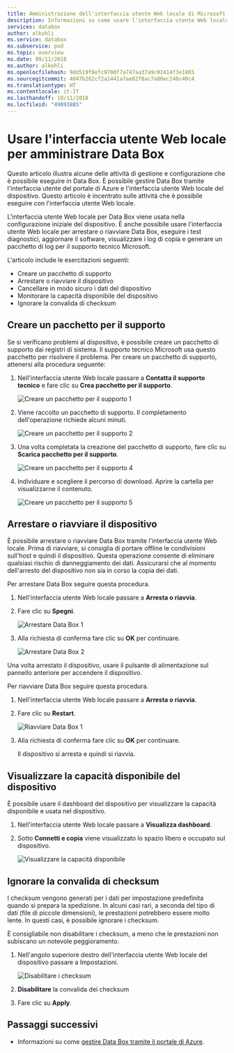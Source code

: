 ```yaml
---
title: Amministrazione dell'interfaccia utente Web locale di Microsoft Azure Data Box | Microsoft Docs
description: Informazioni su come usare l'interfaccia utente Web locale per amministrare il dispositivo Data Box
services: databox
author: alkohli
ms.service: databox
ms.subservice: pod
ms.topic: overview
ms.date: 09/11/2018
ms.author: alkohli
ms.openlocfilehash: 9dd519f8efc9700f7a747aa37a9c02414f3e1865
ms.sourcegitcommit: 4047b262cf2a1441a7ae82f8ac7a80ec148c40c4
ms.translationtype: HT
ms.contentlocale: it-IT
ms.lasthandoff: 10/11/2018
ms.locfileid: "49093885"
---
```

# <a name="use-the-local-web-ui-to-administer-your-data-box"></a>Usare l'interfaccia utente Web locale per amministrare Data Box

Questo articolo illustra alcune delle attività di gestione e configurazione che è possibile eseguire in Data Box. È possibile gestire Data Box tramite l'interfaccia utente del portale di Azure e l'interfaccia utente Web locale del dispositivo. Questo articolo è incentrato sulle attività che è possibile eseguire con l'interfaccia utente Web locale.

L'interfaccia utente Web locale per Data Box viene usata nella configurazione iniziale del dispositivo. È anche possibile usare l'interfaccia utente Web locale per arrestare o riavviare Data Box, eseguire i test diagnostici, aggiornare il software, visualizzare i log di copia e generare un pacchetto di log per il supporto tecnico Microsoft.

L'articolo include le esercitazioni seguenti:

- Creare un pacchetto di supporto
- Arrestare o riavviare il dispositivo
- Cancellare in modo sicuro i dati del dispositivo
- Monitorare la capacità disponibile del dispositivo
- Ignorare la convalida di checksum 

## <a name="generate-support-package"></a>Creare un pacchetto per il supporto

Se si verificano problemi al dispositivo, è possibile creare un pacchetto di supporto dai registri di sistema. Il supporto tecnico Microsoft usa questo pacchetto per risolvere il problema. Per creare un pacchetto di supporto, attenersi alla procedura seguente:

1. Nell'interfaccia utente Web locale passare a **Contatta il supporto tecnico** e fare clic su **Crea pacchetto per il supporto**.

    ![Creare un pacchetto per il supporto 1](media/data-box-local-web-ui-admin/create-support-package-1.png)

2. Viene raccolto un pacchetto di supporto. Il completamento dell'operazione richiede alcuni minuti.

    ![Creare un pacchetto per il supporto 2](media/data-box-local-web-ui-admin/create-support-package-2.png)

3. Una volta completata la creazione del pacchetto di supporto, fare clic su **Scarica pacchetto per il supporto**. 

    ![Creare un pacchetto per il supporto 4](media/data-box-local-web-ui-admin/create-support-package-4.png)

4. Individuare e scegliere il percorso di download. Aprire la cartella per visualizzarne il contenuto.

    ![Creare un pacchetto per il supporto 5](media/data-box-local-web-ui-admin/create-support-package-5.png)


## <a name="shut-down-or-restart-your-device"></a>Arrestare o riavviare il dispositivo

È possibile arrestare o riavviare Data Box tramite l'interfaccia utente Web locale. Prima di riavviare, si consiglia di portare offline le condivisioni sull'host e quindi il dispositivo. Questa operazione consente di eliminare qualsiasi rischio di danneggiamento dei dati. Assicurarsi che al momento dell'arresto del dispositivo non sia in corso la copia dei dati.

Per arrestare Data Box seguire questa procedura.

1. Nell'interfaccia utente Web locale passare a **Arresta o riavvia**.
2. Fare clic su **Spegni**.

    ![Arrestare Data Box 1](media/data-box-local-web-ui-admin/shut-down-local-web-ui-1.png)

3. Alla richiesta di conferma fare clic su **OK** per continuare.

    ![Arrestare Data Box 2](media/data-box-local-web-ui-admin/shut-down-local-web-ui-2.png)

Una volta arrestato il dispositivo, usare il pulsante di alimentazione sul pannello anteriore per accendere il dispositivo.

Per riavviare Data Box seguire questa procedura.

1. Nell'interfaccia utente Web locale passare a **Arresta o riavvia**.
2. Fare clic su **Restart**.

    ![Riavviare Data Box 1](media/data-box-local-web-ui-admin/restart-local-web-ui-1.png)

3. Alla richiesta di conferma fare clic su **OK** per continuare.

   Il dispositivo si arresta e quindi si riavvia.

## <a name="view-available-capacity-of-the-device"></a>Visualizzare la capacità disponibile del dispositivo

È possibile usare il dashboard del dispositivo per visualizzare la capacità disponibile e usata nel dispositivo. 

1. Nell'interfaccia utente Web locale passare a **Visualizza dashboard**.
2. Sotto **Connetti e copia** viene visualizzato lo spazio libero e occupato sul dispositivo.

    ![Visualizzare la capacità disponibile](media/data-box-local-web-ui-admin/verify-used-space-dashboard.png)


## <a name="skip-checksum-validation"></a>Ignorare la convalida di checksum

I checksum vengono generati per i dati per impostazione predefinita quando si prepara la spedizione. In alcuni casi rari, a seconda del tipo di dati (file di piccole dimensioni), le prestazioni potrebbero essere molto lente. In questi casi, è possibile ignorare i checksum. 

È consigliabile non disabilitare i checksum, a meno che le prestazioni non subiscano un notevole peggioramento.

1. Nell'angolo superiore destro dell'interfaccia utente Web locale del dispositivo passare a Impostazioni.

    ![Disabilitare i checksum](media/data-box-local-web-ui-admin/disable-checksum.png)

2. **Disabilitare** la convalida dei checksum
3. Fare clic su **Apply**.

## <a name="next-steps"></a>Passaggi successivi

- Informazioni su come [gestire Data Box tramite il portale di Azure](data-box-portal-admin.md).

